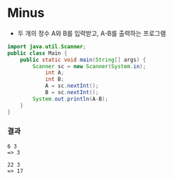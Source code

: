 # Minus
+ 두 개의 정수 A와 B를 입력받고, A-B를 출력하는 프로그램
```JAVA
import java.util.Scanner;
public class Main {
	public static void main(String[] args) {
		Scanner sc = new Scanner(System.in);
			int A;
			int B;
			A = sc.nextInt();
			B = sc.nextInt();
		System.out.println(A-B);
	}
}
```
### 결과
```
6 3
=> 3

22 3
=> 17
```